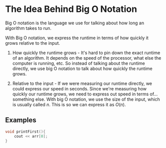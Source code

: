 # The Idea Behind Big O Notation

Big O notation is the language we use for talking about how long an algorithm takes to run.

With Big O notation, we express the runtime in terms of how quickly it grows relative to the input.

1. How quickly the runtime grows - It's hard to pin down the exact runtime of an algorithm. It depends on the speed of the processor, what else the computer is running, etc. So instead of talking about the runtime directly, we use big O notation to talk about how quickly the runtime grows.

2.  Relative to the input - If we were measuring our runtime directly, we could express our speed in seconds. Since we're measuring how quickly our runtime grows, we need to express out speed in terms of... something else. With big O notation, we use the size of the input, which is usually called $n$. This is so we can express it as $O(n)$.

## Examples
```c++
void printFirst(){
	cout << arr[0];
}
```